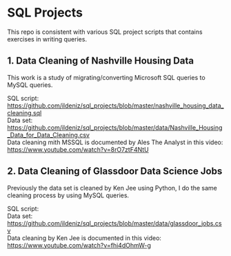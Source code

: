 # SQL Projects
This repo is consistent with various SQL project scripts that contains exercises in writing queries.

## 1. Data Cleaning of Nashville Housing Data
This work is a study of migrating/converting Microsoft SQL queries to MySQL queries.

SQL script: https://github.com/ildeniz/sql_projects/blob/master/nashville_housing_data_cleaning.sql \
Data set: https://github.com/ildeniz/sql_projects/blob/master/data/Nashville_Housing_Data_for_Data_Cleaning.csv \
Data cleaning mith MSSQL is documented by Ales The Analyst in this video: https://www.youtube.com/watch?v=8rO7ztF4NtU


## 2. Data Cleaning of Glassdoor Data Science Jobs
Previously the data set is cleaned by Ken Jee using Python, I do the same cleaning process by using MySQL queries.

SQL script: \
Data set: https://github.com/ildeniz/sql_projects/blob/master/data/glassdoor_jobs.csv \
Data cleaning by Ken Jee is documented in this video: https://www.youtube.com/watch?v=fhi4dOhmW-g
